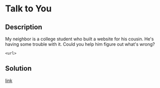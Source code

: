 # Talk to You

## Description

My neighbor is a college student who built a website for his cousin. He's having some trouble with it. Could you help him figure out what's wrong?

`<url>`

## Solution

[link](solution/README.md)
